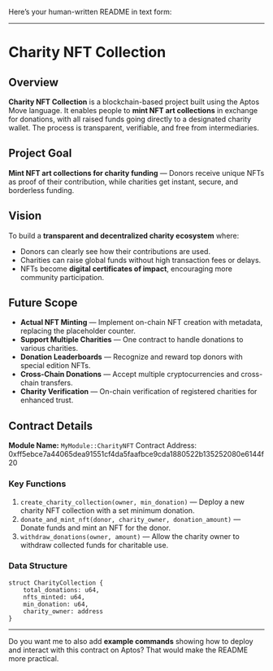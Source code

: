 Here’s your human-written README in text form:

---

# Charity NFT Collection

## Overview

**Charity NFT Collection** is a blockchain-based project built using the Aptos Move language.
It enables people to **mint NFT art collections** in exchange for donations, with all raised funds going directly to a designated charity wallet.
The process is transparent, verifiable, and free from intermediaries.

## Project Goal

**Mint NFT art collections for charity funding** — Donors receive unique NFTs as proof of their contribution, while charities get instant, secure, and borderless funding.

## Vision

To build a **transparent and decentralized charity ecosystem** where:

* Donors can clearly see how their contributions are used.
* Charities can raise global funds without high transaction fees or delays.
* NFTs become **digital certificates of impact**, encouraging more community participation.

## Future Scope

* **Actual NFT Minting** — Implement on-chain NFT creation with metadata, replacing the placeholder counter.
* **Support Multiple Charities** — One contract to handle donations to various charities.
* **Donation Leaderboards** — Recognize and reward top donors with special edition NFTs.
* **Cross-Chain Donations** — Accept multiple cryptocurrencies and cross-chain transfers.
* **Charity Verification** — On-chain verification of registered charities for enhanced trust.

## Contract Details

**Module Name:** `MyModule::CharityNFT`
Contract Address: 0xff5ebce7a44065dea91551cf4da5faafbce9cda1880522b135252080e6144f20
### Key Functions

1. `create_charity_collection(owner, min_donation)` — Deploy a new charity NFT collection with a set minimum donation.
2. `donate_and_mint_nft(donor, charity_owner, donation_amount)` — Donate funds and mint an NFT for the donor.
3. `withdraw_donations(owner, amount)` — Allow the charity owner to withdraw collected funds for charitable use.

### Data Structure

```move
struct CharityCollection {
    total_donations: u64,
    nfts_minted: u64,
    min_donation: u64,
    charity_owner: address
}
```

---

Do you want me to also add **example commands** showing how to deploy and interact with this contract on Aptos? That would make the README more practical.
